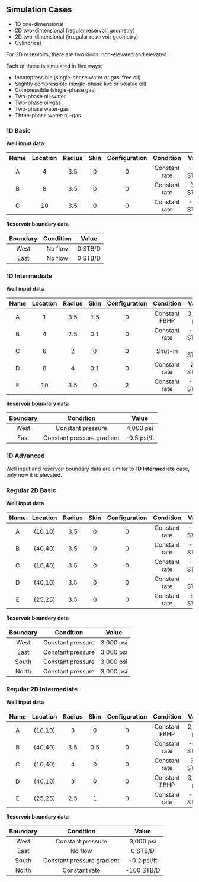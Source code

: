 ## Simulation Cases 

* 1D one-dimensional
* 2D two-dimensional (regular reservoir geometry)
* 2D two-dimensional (irregular reservoir geometry)
* Cylindrical

For 2D reservoirs, there are two kinds: non-elevated and elevated

Each of these is simulated in five ways: 

* Incompressible (single-phase water or gas-free oil)
* Slightly compressible (single-phase live or volatile oil)
* Compressible (single-phase gas)
* Two-phase oil-water
* Two-phase oil-gas
* Two-phase water-gas
* Three-phase water-oil-gas

### 1D Basic

**Well input data**

|Name|Location|Radius|Skin|Configuration|Condition|Value|
|:--:|:--:|:--:|:--:|:--:|:--:|:--:|
|A|4|3.5|0|0|Constant rate|-150 STB/D|
|B|8|3.5|0|0|Constant rate|350 STB/D|
|C|10|3.5|0|0|Constant rate|-100 STB/D|

**Reservoir boundary data**

|Boundary|Condition|Value|
|:--:|:--:|:--:|
|West|No flow|0 STB/D|
|East|No flow|0 STB/D|

### 1D Intermediate

**Well input data**

|Name|Location|Radius|Skin|Configuration|Condition|Value|
|:--:|:--:|:--:|:--:|:--:|:--:|:--:|
|A|1|3.5|1.5|0|Constant FBHP|3,900 psi|
|B|4|2.5|0.1|0|Constant rate|-150 STB/D|
|C|6|2|0|0|Shut-in|0 STB/D|
|D|8|4|0.1|0|Constant rate|250 STB/D|
|E|10|3.5|0|2|Constant rate|-150 STB/D|

**Reservoir boundary data**

|Boundary|Condition|Value|
|:--:|:--:|:--:|
|West|Constant pressure|4,000 psi|
|East|Constant pressure gradient|-0.5 psi/ft|

### 1D Advanced

Well input and reservoir boundary data are similar to **1D Intermediate** case, only now it is elevated. 

### Regular 2D Basic

**Well input data**

|Name|Location|Radius|Skin|Configuration|Condition|Value|
|:--:|:--:|:--:|:--:|:--:|:--:|:--:|
|A|(10,10)|3.5|0|0|Constant rate|-100 STB/D|
|B|(40,40)|3.5|0|0|Constant rate|-150 STB/D|
|C|(10,40)|3.5|0|0|Constant rate|-100 STB/D|
|D|(40,10)|3.5|0|0|Constant rate|-200 STB/D|
|E|(25,25)|3.5|0|0|Constant rate|500 STB/D|

**Reservoir boundary data**

|Boundary|Condition|Value|
|:--:|:--:|:--:|
|West|Constant pressure|3,000 psi|
|East|Constant pressure|3,000 psi|
|South|Constant pressure|3,000 psi|
|North|Constant pressure|3,000 psi|

### Regular 2D Intermediate

**Well input data**

|Name|Location|Radius|Skin|Configuration|Condition|Value|
|:--:|:--:|:--:|:--:|:--:|:--:|:--:|
|A|(10,10)|3|0|0|Constant FBHP|2,000 psi|
|B|(40,40)|3.5|0.5|0|Constant rate|-600 STB/D|
|C|(10,40)|4|0|0|Constant rate|350 STB/D|
|D|(40,10)|3|0|0|Constant FBHP|3,000 psi|
|E|(25,25)|2.5|1|0|Constant rate|-150 STB/D|

**Reservoir boundary data**

|Boundary|Condition|Value|
|:--:|:--:|:--:|
|West|Constant pressure|3,000 psi|
|East|No flow|0 STB/D|
|South|Constant pressure gradient|-0.2 psi/ft|
|North|Constant rate|-100 STB/D|
